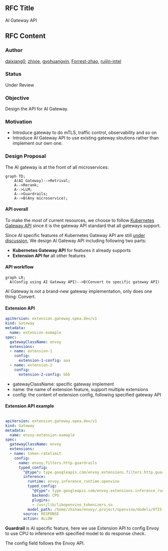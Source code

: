 ## RFC Title

AI Gateway API

## RFC Content

### Author

[daixiang0](https://github.com/daixiang0), [zhixie](https://github.com/zhxie), [gyohuangxin](https://github.com/gyohuangxin), [Forrest-zhao](https://github.com/Forrest-zhao), [ruijin-intel](https://github.com/ruijin-intel)

### Status

Under Review

### Objective

Design the API for AI Gateway.

### Motivation

- Introduce gateway to do mTLS, traffic control, observability and so on
- Introduce AI Gateway API to use existing gateway sloutions rather than implement our own one.

### Design Proposal

The AI gateway is at the front of all microservices:

```mermaid
graph TD;
    A(AI Gateway)-->Retrival;
    A-->Rerank;
    A-->LLM;
    A-->Guardrails;
    A-->B(Any microservice);
```

#### API overall

To make the most of current resources, we choose to follow [Kubernetes Gateway API](https://gateway-api.sigs.k8s.io/) since it is the gateway API standard that all gateways support.

Since AI specific features of Kubernetes Gateway API are still [under discussion](https://docs.google.com/document/d/1FQN_hGhTNeoTgV5Jj16ialzaSiAxC0ozxH1D9ngCVew/edit), We design AI Gateway API including following two parts:

- **Kubernetes Gateway API** for features it already supports
- **Extension API for** all other features

#### API workflow

```mermaid
graph LR;
  A(Config using AI Gateway API)-->B(Convert to specific gateway API)
```

AI Gateway is not a brand-new gateway implementation, only does one thing: Convert.

#### Extension API

```yaml
apiVersion: extension.gateway.opea.dev/v1
kind: Gateway
metadata:
  name: extension-exmaple
spec:
  gatewayClassName: envoy
  extensions:
  - name: extension-1
    config:
      extension-1-config: aaa
  - name: extension-2
    config:
      extension-2-config: bbb
```

- gatewayClassName: specific gateway implement
- name: the name of extension feature, support multiple extensions
- config: the content of extension config, following specified gateway API

#### Extension API example

```yaml

apiVersion: extension.gateway.opea.dev/v1
kind: Gateway
metadata:
  name: envoy-extension-exmaple
spec:
  gatewayClassName: envoy
  extensions:
  - name: token-ratelimit
    config:
      name: envoy.filters.http.guardrails
      typed_config:
        "@type": type.googleapis.com/envoy.extensions.filters.http.guardrails.v3.Guardrails
        inference:
          runtime: envoy.inference_runtime.openvino
          typed_config:
            "@type": type.googleapis.com/envoy.extensions.inference_runtime.openvino.v3.OpenvinoConfig
            backend: CPU
            plugins:
            - /usr/lib/libopenvino_tokenizers.so
          model_path: /home/zhihao/envoy/.project/openvino/models/OTIS-Official-Spam-Model.xml
        source: RESPONSE
        action: ALLOW
```

**Guardrail** is AI specific feature, here we use Extension API to config Envoy to use CPU to inference with specified model to do response check.

The config field follows the Envoy API.
